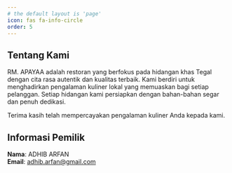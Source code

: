 ```yaml
---
# the default layout is 'page'
icon: fas fa-info-circle
order: 5
---
```


## Tentang Kami

RM. APAYAA adalah restoran yang berfokus pada hidangan khas Tegal dengan cita rasa autentik dan kualitas terbaik. Kami berdiri untuk menghadirkan pengalaman kuliner lokal yang memuaskan bagi setiap pelanggan. Setiap hidangan kami persiapkan dengan bahan-bahan segar dan penuh dedikasi.

Terima kasih telah mempercayakan pengalaman kuliner Anda kepada kami.

## Informasi Pemilik
**Nama**: ADHIB ARFAN  
**Email**: adhib.arfan@gmail.com



